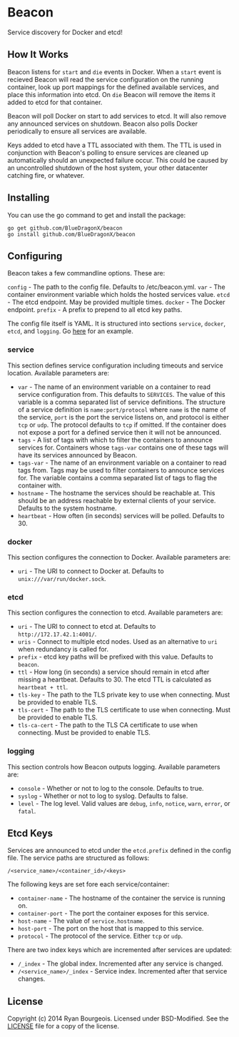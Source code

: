Beacon
======
Service discovery for Docker and etcd!

How It Works
------------
Beacon listens for `start` and `die` events in Docker. When a `start` event is
recieved Beacon will read the service configuration on the running container,
look up port mappings for the defined available services, and place this
information into etcd. On `die` Beacon will remove the items it added to etcd
for that container.

Beacon will poll Docker on start to add services to etcd. It will also remove
any announced services on shutdown. Beacon also polls Docker periodically to
ensure all services are available.

Keys added to etcd have a TTL associated with them. The TTL is used in
conjunction with Beacon's polling to ensure services are cleaned up
automatically should an unexpected failure occur. This could be caused by an
uncontrolled shutdown of the host system, your other datacenter catching fire,
or whatever.

Installing
----------
You can use the go command to get and install the package:

    go get github.com/BlueDragonX/beacon
    go install github.com/BlueDragonX/beacon

Configuring 
-----------
Beacon takes a few commandline options. These are:

`config` - The path to the config file. Defaults to /etc/beacon.yml.
`var` - The container environment variable which holds the hosted services value.
`etcd` - The etcd endpoint. May be provided multiple times.
`docker` - The Docker endpoint.
`prefix` - A prefix to prepend to all etcd key paths.

The config file itself is YAML. It is structured into sections `service`,
`docker`, `etcd`, and `logging`. Go [here][1] for an example.

### service ###
This section defines service configuration including timeouts and service
location. Available parameters are:

- `var` - The name of an environment variable on a container to read service
  configuration from. This defaults to `SERVICES`. The value of this variable
  is a comma separated list of service definitions. The structure of a service
  definition is `name:port/protocol` where `name` is the name of the service,
  `port` is the port the service listens on, and protocol is either `tcp` or
  `udp`. The protocol defaults to `tcp` if omitted. If the container does not
  expose a port for a defined service then it will not be announced.
- `tags` - A list of tags with which to filter the containers to announce
  services for. Containers whose `tags-var` contains one of these tags will
  have its services announced by Beacon.
- `tags-var` - The name of an environment variable on a container to read tags
  from. Tags may be used to filter containers to announce services for. The
  variable contains a comma separated list of tags to flag the container with.
- `hostname` - The hostname the services should be reachable at. This should be
  an address reachable by external clients of your service. Defaults to the
  system hostname.
- `heartbeat` - How often (in seconds) services will be polled. Defaults to 30.

### docker ###
This section configures the connection to Docker. Available parameters are:

- `uri` - The URI to connect to Docker at. Defaults to `unix:///var/run/docker.sock`.

### etcd ###
This section configures the connection to etcd. Available parameters are:

- `uri` - The URI to connect to etcd at. Defaults to `http://172.17.42.1:4001/`.
- `uris` - Connect to multiple etcd nodes. Used as an alternative to `uri` when
  redundancy is called for.
- `prefix` - etcd key paths will be prefixed with this value. Defaults to `beacon`.
- `ttl` - How long (in seconds) a service should remain in etcd after missing a
  heartbeat. Defaults to 30. The etcd TTL is calculated as `heartbeat + ttl`.
- `tls-key` - The path to the TLS private key to use when connecting. Must be
  provided to enable TLS.
- `tls-cert` - The path to the TLS certificate to use when connecting. Must be
  provided to enable TLS.
- `tls-ca-cert` - The path to the TLS CA certificate to use when connecting.
  Must be provided to enable TLS.

### logging ###
This section controls how Beacon outputs logging. Available parameters are:

- `console` - Whether or not to log to the console. Defaults to true.
- `syslog` - Whether or not to log to syslog. Defaults to false.
- `level` - The log level. Valid values are `debug`, `info`, `notice`, `warn`,
  `error`, or `fatal`.

Etcd Keys
---------
Services are announced to etcd under the `etcd.prefix` defined in the config
file. The service paths are structured as follows:

    /<service_name>/<container_id>/<keys>

The following keys are set fore each service/container:

- `container-name` - The hostname of the container the service is running on.
- `container-port` - The port the container exposes for this service.
- `host-name` - The value of `service.hostname`.
- `host-port` - The port on the host that is mapped to this service.
- `protocol` - The protocol of the service. Either `tcp` or `udp`.

There are two index keys which are incremented after services are updated:

- `/_index` - The global index. Incremented after any service is changed.
- `/<service_name>/_index` - Service index. Incremented after that service changes.

License
-------
Copyright (c) 2014 Ryan Bourgeois. Licensed under BSD-Modified. See the
[LICENSE][2] file for a copy of the license.

[1]: https://raw.githubusercontent.com/BlueDragonX/beacon/master/config_example.yml "Beacon Example Config"
[2]: https://raw.githubusercontent.com/BlueDragonX/beacon/master/LICENSE "Beacon License"
